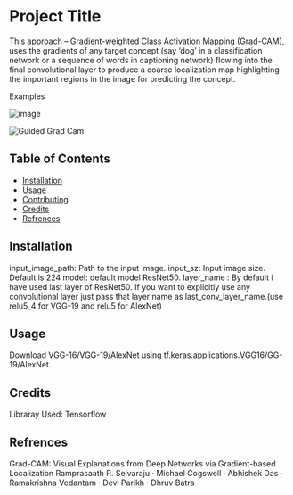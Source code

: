 # Project Title
This approach – Gradient-weighted Class Activation Mapping (Grad-CAM), uses the gradients of any target concept (say ‘dog’ in a classification network or a sequence of words in captioning network) flowing into the final convolutional layer to produce a coarse localization map highlighting the important regions in the image for predicting the concept.

Examples 

![image](GradCam/images/Guided_Grad_Cam/lion_tiger.png)

![Guided Grad Cam](GradCam/images/Guided_Grad_Cam/final_sialency.png)


## Table of Contents
- [Installation](#installation)
- [Usage](#usage)
- [Contributing](#contributing)
- [Credits](#credits)
- [Refrences](#refrences)


## Installation

input_image_path: Path to the input image.
input_sz: Input image size. Default is 224
model: default model ResNet50. 
layer_name : By default i have used last layer of ResNet50. If you want to explicitly use any convolutional layer just pass that   layer   name as last_conv_layer_name.(use relu5_4 for VGG-19 and relu5 for AlexNet)


## Usage
Download  VGG-16/VGG-19/AlexNet using tf.keras.applications.VGG16/GG-19/AlexNet.


## Credits
Libraray Used: Tensorflow

## Refrences

Grad-CAM: Visual Explanations from Deep Networks via Gradient-based Localization
Ramprasaath R. Selvaraju · Michael Cogswell · Abhishek Das · Ramakrishna Vedantam · Devi Parikh · Dhruv Batra

